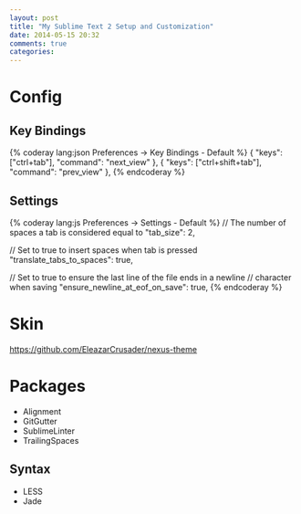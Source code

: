 ```yaml
---
layout: post
title: "My Sublime Text 2 Setup and Customization"
date: 2014-05-15 20:32
comments: true
categories: 
---
```


# Config

## Key Bindings
{% coderay lang:json Preferences -> Key Bindings - Default %}
{ "keys": ["ctrl+tab"], "command": "next_view" },
{ "keys": ["ctrl+shift+tab"], "command": "prev_view" },
{% endcoderay %}

## Settings
{% coderay lang:js Preferences -> Settings - Default %}
// The number of spaces a tab is considered equal to
  "tab_size": 2,

 // Set to true to insert spaces when tab is pressed
  "translate_tabs_to_spaces": true,

// Set to true to ensure the last line of the file ends in a newline
// character when saving
  "ensure_newline_at_eof_on_save": true,
{% endcoderay %}

# Skin

https://github.com/EleazarCrusader/nexus-theme

# Packages

- Alignment
- GitGutter
- SublimeLinter
- TrailingSpaces

## Syntax

- LESS
- Jade
